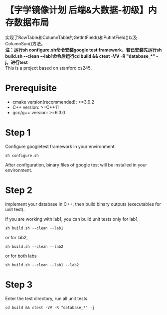 # 【字学镜像计划 后端&大数据-初级】内存数据布局
实现了RowTable和ColumnTable的GetIntField()和PutIntField()以及ColumnSun()方法。<br>
**注：运行sh configure.sh命令安装google test framework，若已安装先运行sh build.sh --clean --lab1命令后运行cd build && ctest -VV -R "database_*" -j。进行test**<br>
This is a project based on stanford cs245.

# Prerequisite
- cmake version(recommended): >=3.9.2
- C++ version: >=C++11
- gcc/g++ version: >=6.3.0

# Step 1
Configure googletest framework in your environment.

`sh configure.sh`

After configuration, binary files of google test will be installed in your environment.

# Step 2
Implement your database in C++, then build binary outputs (executables for unit test).

If you are working with lab1, you can build unit tests only for lab1,

`sh build.sh --clean --lab1`

or for lab2,

`sh build.sh --clean --lab2`

or for both labs

`sh build.sh --clean --lab1 --lab2`

# Step 3
Enter the test directory, run all unit tests.

`cd build && ctest -VV -R "database_*" -j`
